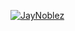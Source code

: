 [![JayNoblez](https://circleci.com/gh/JayNoblez/Dockerproj.svg?style=svg)](https://app.circleci.com/pipelines/gh/JayNoblez/Dockerproj)
